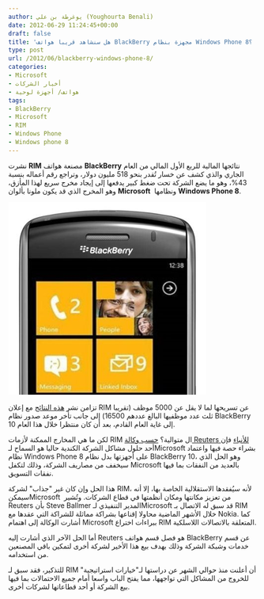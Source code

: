 ```yaml
---
author: يوغرطة بن علي (Youghourta Benali)
date: 2012-06-29 11:24:45+00:00
draft: false
title: 'هل سنشاهد قريبا هواتف BlackBerry مجهزة بنظام Windows Phone 8؟  '
type: post
url: /2012/06/blackberry-windows-phone-8/
categories:
- Microsoft
- أخبار الشركات
- هواتف/ أجهزة لوحية
tags:
- BlackBerry
- Microsoft
- RIM
- Windows Phone
- Windows phone 8
---
```


نشرت **RIM** مصنعة هواتف **BlackBerry** نتائجها المالية للربع الأول المالي من العام الجاري والذي كشف عن خسار تُقدر بنحو 518 مليون دولار، وتراجع رقم أعماله بنسبة 43%، وهو ما يضع الشركة تحت ضغط كبير يدفعها إلى إيجاد مخرج سريع لهذا المأزق، وهو المخرج الذي قد يكون ملونا بألوان **Microsoft**  ونظامها **Windows Phone 8**.




[![](blackberry-windows-phone.jpg)
](blackberry-windows-phone.jpg)




تزامن نشر [هذه النتائج](http://www.marketwire.com/press-release/research-in-motion-reports-first-quarter-fiscal-2013-results-nasdaq-rimm-1675174.htm) مع إعلان RIM عن تسريحها لما لا يقل عن 5000 موظف (تقريبا ثلث عدد موظفيها البالغ عددهم 16500) إلى جانب تأخر موعد صدور نظام BlackBerry 10 إلى غاية العام القادم، بعد أن كان منتظرا خلال هذا العام.




لكن ما هي المخارج الممكنة لأزمات RIM ال متوالية؟ [حسب وكالة Reuters للأنباء](http://www.reuters.com/article/2012/06/29/us-rim-options-idUSBRE85S04J20120629) فإن أحد حلول مشاكل الشركة الكندية حاليا هو السماح لـMicrosoft بشراء حصة فيها واعتماد نظام Windows Phone 8 على أجهزتها بدل نظام BlackBerry 10، وهو الحل الذي سيخفف من مصاريف الشركة، وذلك لتكفل Microsoft بالعديد من النفقات بما فيها نفقات التسويق.




هذا الحل وإن كان غير "جذاب" لشركة RIM، لأنه سيُفقدها الاستقلالية الخاصة بها، إلا أنه سيمكنMicrosoft  من تعزيز مكانتها ومكان أنظمتها في قطاع الشركات. وتُشير Reuters بأن Steve Ballmer المدير التنفيذي لـMicrosoft قد سبق له الاتصال بـ RIM خلال الأشهر الماضية محاولا إقناعها بشراكة مماثلة للشراكة التي عقدها مع Nokia. كما أشارت الوكالة إلى اهتمام Microsoft ببراءات اختراع RIM المتعلقة بالاتصالات اللاسلكية.




أما الحل الآخر الذي أشارت إليه Reuters هو فصل قسم هواتف BlackBerry عن قسم خدمات وشبكة الشركة وذلك بهدف بيع هذا الأخير لشركة أخرى لتمكين باقي المصنعين من استخدامه.




للتذكير، فقد سبق لـ RIM أن أعلنت منذ حوالي الشهر عن دراستها لـ"خيارات استراتيجية" للخروج من المشاكل التي تواجهها، مما يفتح الباب واسعا أمام جميع الاحتمالات بما فيها بيع الشركة أو أحد قطاعاتها لشركات أخرى.
